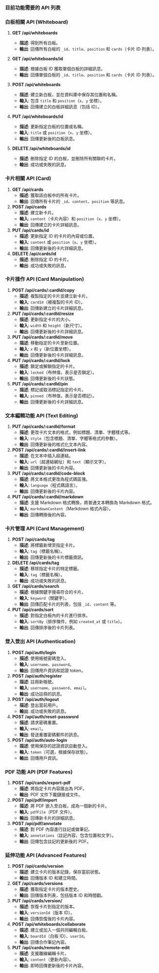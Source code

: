 ### 目前功能需要的 API 列表

### **白板相關 API (Whiteboard)**

1. **GET /api/whiteboards**
    - **描述**: 得到所有白板。
    - **輸出**: 回傳所有白板的 `_id`、`title`、`position` 和 `cards`（卡片 ID 列表）。
  
2. **GET /api/whiteboards/id**
    - **描述**: 根據白板 ID 獲取單個白板的詳細訊息。
    - **輸出**: 回傳單個白板的 `_id`、`title`、`position` 和 `cards`（卡片 ID 列表）。
3. **POST /api/whiteboards**
    - **描述**: 建立新白板，並在資料庫中保存其位置和名稱。
    - **輸入**: 包含 `title` 和 `position`（`x`、`y` 坐標）。
    - **輸出**: 回傳建立的白板詳細訊息（包括 ID）。
4. **PUT /api/whiteboards/id**
    - **描述**: 更新指定白板的位置或名稱。
    - **輸入**: `title` 或 `position`（`x`、`y` 坐標）。
    - **輸出**: 回傳更新後的白板訊息。
5. **DELETE /api/whiteboards/id**
    - **描述**: 刪除指定 ID 的白板，並刪除所有關聯的卡片。
    - **輸出**: 成功或失敗的訊息。
  
### **卡片相關 API (Card)**

1. **GET /api/cards**
    - **描述**: 獲取該白板中的所有卡片。
    - **輸出**: 回傳所有卡片的 `_id`、`content`、`position` 等訊息。
2. **POST /api/cards**
    - **描述**: 建立新卡片。
    - **輸入**: `content`（卡片內容）和 `position`（`x`、`y` 坐標）。
    - **輸出**: 回傳建立的卡片詳細訊息。
3. **PUT /api/cards/id**
    - **描述**: 更新指定 ID 的卡片的內容或位置。
    - **輸入**: `content` 或 `position`（`x`、`y` 坐標）。
    - **輸出**: 回傳更新後的卡片詳細訊息。
4. **DELETE /api/cards/id**
    - **描述**: 刪除指定 ID 的卡片。
    - **輸出**: 成功或失敗的訊息。

### **卡片操作 API (Card Manipulation)**

1. **POST /api/cards/:cardId/copy**
    - **描述**: 複製指定的卡片並建立新卡片。
    - **輸入**: `cardId`（被複製的卡片 ID）。
    - **輸出**: 回傳新建立的卡片詳細訊息。
2. **PUT /api/cards/:cardId/resize**
    - **描述**: 更新指定卡片的大小。
    - **輸入**: `width` 和 `height`（新尺寸）。
    - **輸出**: 回傳更新後的卡片詳細訊息。
3. **PUT /api/cards/:cardId/move**
    - **描述**: 移動指定的卡片至新位置。
    - **輸入**: `x` 和 `y`（新位置坐標）。
    - **輸出**: 回傳更新後的卡片詳細訊息。
4. **PUT /api/cards/:cardId/lock**
    - **描述**: 鎖定或解鎖指定的卡片。
    - **輸入**: `locked`（布林值，表示是否鎖定）。
    - **輸出**: 回傳更新後的卡片狀態。
5. **PUT /api/cards/:cardId/pin**
    - **描述**: 標記或取消標記指定的卡片。
    - **輸入**: `pinned`（布林值，表示是否標記）。
    - **輸出**: 回傳更新後的卡片詳細訊息。

### **文本編輯功能 API (Text Editing)**

1. **PUT /api/cards/:cardId/format**
    - **描述**: 更改卡片文本的格式，例如標題、清單、字體樣式等。
    - **輸入**: `style`（包含標題、清單、字體等格式的參數）。
    - **輸出**: 回傳更新後的格式化文本內容。
2. **POST /api/cards/:cardId/insert-link**
    - **描述**: 在文本中插入超連結。
    - **輸入**: `url`（超連結網址）和 `text`（顯示文字）。
    - **輸出**: 回傳更新後的卡片內容。
3. **PUT /api/cards/:cardId/code-block**
    - **描述**: 將文本格式更改為程式碼區塊。
    - **輸入**: `language`（程式碼語言）。
    - **輸出**: 回傳更新後的卡片內容。
4. **PUT /api/cards/:cardId/markdown**
    - **描述**: 支援 Markdown 格式轉換，將普通文本轉換為 Markdown 格式。
    - **輸入**: `markdownContent`（Markdown 格式內容）。
    - **輸出**: 回傳轉換後的內容。

### **卡片管理 API (Card Management)**

1. **POST /api/cards/tag**
    - **描述**: 將標籤新增至指定卡片。
    - **輸入**: `tag`（標籤名稱）。
    - **輸出**: 回傳更新後的卡片標籤資訊。
2. **DELETE /api/cards/tag**
    - **描述**: 移除指定卡片的特定標籤。
    - **輸入**: `tag`（標籤名稱）。
    - **輸出**: 成功或失敗的訊息。
3. **GET /api/cards/search**
    - **描述**: 根據關鍵字搜尋符合的卡片。
    - **輸入**: `keyword`（關鍵字）。
    - **輸出**: 回傳匹配卡片的列表，包括 `_id`、`content` 等。
4. **PUT /api/cards/sort**
    - **描述**: 對指定白板內的卡片進行排序。
    - **輸入**: `sortBy`（排序條件，例如 `created_at` 或 `title`）。
    - **輸出**: 回傳排序後的卡片列表。  

### **登入登出 API (Authentication)**

1. **POST /api/auth/login**
    - **描述**: 使用帳號密碼登入。
    - **輸入**: `username`、`password`。
    - **輸出**: 回傳用戶資訊和認證 token。
2. **POST /api/auth/register**
    - **描述**: 註冊新帳號。
    - **輸入**: `username`、`password`、`email`。
    - **輸出**: 成功註冊的訊息。
3. **POST /api/auth/logout**
    - **描述**: 登出當前用戶。
    - **輸出**: 成功或失敗的訊息。
4. **POST /api/auth/reset-password**
    - **描述**: 請求密碼重置。
    - **輸入**: `email`。
    - **輸出**: 發送重置密碼郵件的訊息。
5. **POST /api/auth/auto-login**
    - **描述**: 使用保存的認證資訊自動登入。
    - **輸入**: `token`（可選，根據保存狀態）。
    - **輸出**: 回傳用戶資訊。

### **PDF 功能 API (PDF Features)**

1. **POST /api/cards/export-pdf**
    - **描述**: 將指定卡片內容匯出為 PDF。
    - **輸出**: PDF 文件下載鏈接或文件。
2. **POST /api/pdf/import**
    - **描述**: 將 PDF 嵌入至白板，成為一個新的卡片。
    - **輸入**: `pdfFile`（PDF 文件）。
    - **輸出**: 回傳新卡片的詳細訊息。
3. **POST /api/pdf/annotate**
    - **描述**: 對 PDF 內容進行註記或做筆記。
    - **輸入**: `annotations`（註記內容，包含位置和文字）。
    - **輸出**: 回傳包含註記的更新後的 PDF。

### **延伸功能 API (Advanced Features)**

1. **POST /api/cards/version**
    - **描述**: 建立卡片的版本記錄，保存當前狀態。
    - **輸出**: 回傳版本 ID 和建立時間。
2. **GET /api/cards/versions**
    - **描述**: 獲取指定卡片的版本歷史。
    - **輸出**: 回傳版本列表，包括版本 ID 和時間戳。
3. **PUT /api/cards/version/**
    - **描述**: 恢復卡片到指定的版本。
    - **輸入**: `versionId`（版本 ID）。
    - **輸出**: 回傳恢復後的卡片內容。
4. **POST /api/whiteboards/collaborate**
    - **描述**: 建立或加入一個共同編輯白板。
    - **輸入**: `boardId`（白板 ID）、`userId`。
    - **輸出**: 回傳合作筆記內容。
5. **PUT /api/cards/remote-edit**
    - **描述**: 支援離線編輯卡片。
    - **輸入**: `content`（更新內容）。
    - **輸出**: 即時回傳更新後的卡片內容。

